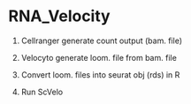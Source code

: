 # RNA_Velocity

1. Cellranger generate count output (bam. file)

2. Velocyto generate loom. file from bam. file

3. Convert loom. files into seurat obj (rds) in R

4. Run ScVelo
